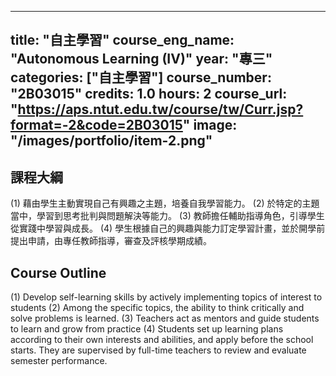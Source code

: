 
---
title: "自主學習"
course_eng_name: "Autonomous Learning (IV)"
year: "專三"
categories: ["自主學習"]
course_number: "2B03015"
credits: 1.0
hours: 2
course_url: "https://aps.ntut.edu.tw/course/tw/Curr.jsp?format=-2&code=2B03015"
image: "/images/portfolio/item-2.png"
---

## 課程大綱

(1)	藉由學生主動實現自己有興趣之主題，培養自我學習能力。
(2)	於特定的主題當中，學習到思考批判與問題解決等能力。
(3)	教師擔任輔助指導角色，引導學生從實踐中學習與成長。 
(4)	學生根據自己的興趣與能力訂定學習計畫，並於開學前提出申請，由專任教師指導，審查及評核學期成績。

## Course Outline

(1)	Develop self-learning skills by actively implementing topics of interest to students
(2)	Among the specific topics, the ability to think critically and solve problems is learned.
(3)	Teachers act as mentors and guide students to learn and grow from practice
(4)	Students set up learning plans according to their own interests and abilities, and apply before the school starts. They are supervised by full-time teachers to review and evaluate semester performance.
